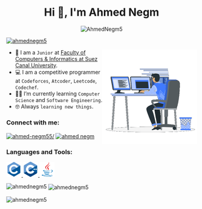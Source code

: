 <h1 align="center">Hi 👋, I'm Ahmed Negm</h1>

<p align="center"> 
	<img src="https://komarev.com/ghpvc/?username=AhmedNegm5&label=Profile%20views&color=0e75b6&style=plastic" alt="AhmedNegm5" /> 
	</a>
</p>

<p align="left"> <a href="https://github.com/ryo-ma/github-profile-trophy"><img src="https://github-profile-trophy.vercel.app/?username=ahmednegm5" alt="ahmednegm5" /></a> </p>

<picture> <img align="right" src="https://github.com/AhmedNegm5/AhmedNegm5/blob/main/Images/Right_Side.gif?raw=true" width = 250px></picture>

- :school: I am a `Junior` at [Faculty of Computers & Informatics at Suez Canal University](http://suez.edu.eg/ar/?page_id=7325&lang=en).
- :computer: I am a competitive programmer at `Codeforces`, `Atcoder`, `Leetcode`, `Codechef`.
- :student: I’m currently learning `Computer Science` and `Software Engineering`.
- :nerd_face: Always `learning new things`.

<h3 align="left">Connect with me:</h3>
<p align="left">
<a href="https://linkedin.com/in/ahmed-negm55/" target="blank"><img align="center" src="https://raw.githubusercontent.com/rahuldkjain/github-profile-readme-generator/master/src/images/icons/Social/linked-in-alt.svg" alt="ahmed-negm55/" height="30" width="40" /></a>
<a href="https://fb.com/ahmed negm" target="blank"><img align="center" src="https://raw.githubusercontent.com/rahuldkjain/github-profile-readme-generator/master/src/images/icons/Social/facebook.svg" alt="ahmed negm" height="30" width="40" /></a>
</p>

<h3 align="left">Languages and Tools:</h3>
<p align="left"> <a href="https://www.cprogramming.com/" target="_blank" rel="noreferrer"> <img src="https://raw.githubusercontent.com/devicons/devicon/master/icons/c/c-original.svg" alt="c" width="40" height="40"/> </a> <a href="https://www.w3schools.com/cpp/" target="_blank" rel="noreferrer"> <img src="https://raw.githubusercontent.com/devicons/devicon/master/icons/cplusplus/cplusplus-original.svg" alt="cplusplus" width="40" height="40"/> </a> <a href="https://www.java.com" target="_blank" rel="noreferrer"> <img src="https://raw.githubusercontent.com/devicons/devicon/master/icons/java/java-original.svg" alt="java" width="40" height="40"/> </a> </p>

<p><img align="left" src="https://github-readme-stats.vercel.app/api/top-langs?username=ahmednegm5&show_icons=true&locale=en&layout=compact" alt="ahmednegm5" /></p>

<p>&nbsp;<img align="center" src="https://github-readme-stats.vercel.app/api?username=ahmednegm5&show_icons=true&locale=en" alt="ahmednegm5" /></p>

<p><img align="center" src="https://github-readme-streak-stats.herokuapp.com/?user=ahmednegm5&" alt="ahmednegm5" /></p>
